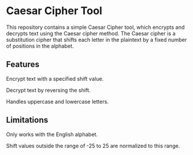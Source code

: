 # Caesar Cipher Tool

This repository contains a simple Caesar Cipher tool, which encrypts and decrypts text using the Caesar cipher method. The Caesar cipher is a substitution cipher that shifts each letter in the plaintext by a fixed number of positions in the alphabet.


## Features
Encrypt text with a specified shift value.

Decrypt text by reversing the shift.

Handles uppercase and lowercase letters.


## Limitations
Only works with the English alphabet.

Shift values outside the range of -25 to 25 are normalized to this range.
